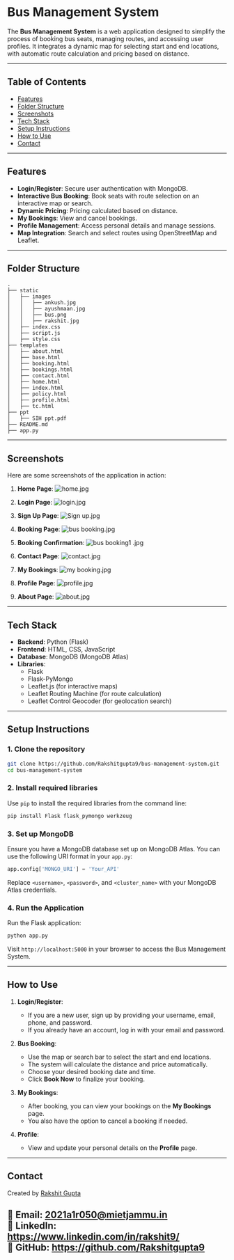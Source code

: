 # Bus Management System

The **Bus Management System** is a web application designed to simplify the process of booking bus seats, managing routes, and accessing user profiles. It integrates a dynamic map for selecting start and end locations, with automatic route calculation and pricing based on distance.

---

## Table of Contents

- [Features](#features)
- [Folder Structure](#folder-structure)
- [Screenshots](#screenshots)
- [Tech Stack](#tech-stack)
- [Setup Instructions](#setup-instructions)
- [How to Use](#how-to-use)
- [Contact](#contact)

---

## Features

- **Login/Register**: Secure user authentication with MongoDB.
- **Interactive Bus Booking**: Book seats with route selection on an interactive map or search.
- **Dynamic Pricing**: Pricing calculated based on distance.
- **My Bookings**: View and cancel bookings.
- **Profile Management**: Access personal details and manage sessions.
- **Map Integration**: Search and select routes using OpenStreetMap and Leaflet.

---

## Folder Structure

```plaintext
.
├── static
│   ├── images
│   │   ├── ankush.jpg
│   │   ├── ayushmaan.jpg
│   │   ├── bus.png
│   │   ├── rakshit.jpg
│   ├── index.css
│   ├── script.js
│   ├── style.css
├── templates
│   ├── about.html
│   ├── base.html
│   ├── booking.html
│   ├── bookings.html
│   ├── contact.html
│   ├── home.html
│   ├── index.html
│   ├── policy.html
│   ├── profile.html
│   ├── tc.html 
├── ppt
│   ├── SIH ppt.pdf
├── README.md
├── app.py
```

---

## Screenshots

Here are some screenshots of the application in action:

1. **Home Page**:
   ![home.jpg](static/screenshots/home.jpg)

2. **Login Page**:
   ![login.jpg](static/screenshots/login.jpg)

3. **Sign Up Page**:
   ![Sign up.jpg](static/screenshots/Sign-up.jpg)

4. **Booking Page**:
   ![bus booking.jpg](static/screenshots/bus-booking.jpg)

5. **Booking Confirmation**:
   ![bus booking1 .jpg](static/screenshots/bus-booking1.jpg)

6. **Contact Page**:
   ![contact.jpg](static/screenshots/contact.jpg)

7. **My Bookings**:
   ![my booking.jpg](static/screenshots/my-booking.jpg)

8. **Profile Page**:
   ![profile.jpg](static/screenshots/profile.jpg)

9. **About Page**:
   ![about.jpg](static/screenshots/about.jpg)

---

## Tech Stack

- **Backend**: Python (Flask)
- **Frontend**: HTML, CSS, JavaScript
- **Database**: MongoDB (MongoDB Atlas)
- **Libraries**:
  - Flask
  - Flask-PyMongo
  - Leaflet.js (for interactive maps)
  - Leaflet Routing Machine (for route calculation)
  - Leaflet Control Geocoder (for geolocation search)

---

## Setup Instructions

### 1. Clone the repository

```bash
git clone https://github.com/Rakshitgupta9/bus-management-system.git
cd bus-management-system
```

### 2. Install required libraries

Use `pip` to install the required libraries from the command line:

```bash
pip install Flask flask_pymongo werkzeug
```

### 3. Set up MongoDB

Ensure you have a MongoDB database set up on MongoDB Atlas. You can use the following URI format in your `app.py`:

```python
app.config['MONGO_URI'] = 'Your_API'
```

Replace `<username>`, `<password>`, and `<cluster_name>` with your MongoDB Atlas credentials.

### 4. Run the Application

Run the Flask application:

```bash
python app.py
```

Visit `http://localhost:5000` in your browser to access the Bus Management System.

---

## How to Use

1. **Login/Register**: 
   - If you are a new user, sign up by providing your username, email, phone, and password.
   - If you already have an account, log in with your email and password.

2. **Bus Booking**:
   - Use the map or search bar to select the start and end locations.
   - The system will calculate the distance and price automatically.
   - Choose your desired booking date and time.
   - Click **Book Now** to finalize your booking.

3. **My Bookings**:
   - After booking, you can view your bookings on the **My Bookings** page.
   - You also have the option to cancel a booking if needed.

4. **Profile**:
   - View and update your personal details on the **Profile** page.

---

## Contact

Created by [Rakshit Gupta](https://www.linkedin.com/in/rakshit9/)

📧 Email: 2021a1r050@mietjammu.in<br>
🔗 LinkedIn: https://www.linkedin.com/in/rakshit9/ <br>
🐙 GitHub: https://github.com/Rakshitgupta9
---
